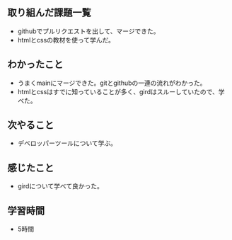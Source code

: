 ## 取り組んだ課題一覧
- githubでプルリクエストを出して、マージできた。
- htmlとcssの教材を使って学んだ。

## わかったこと
- うまくmainにマージできた。gitとgithubの一連の流れがわかった。
- htmlとcssはすでに知っていることが多く、girdはスルーしていたので、学べた。

## 次やること
- デベロッパーツールについて学ぶ。

## 感じたこと
- girdについて学べて良かった。

## 学習時間
- 5時間
